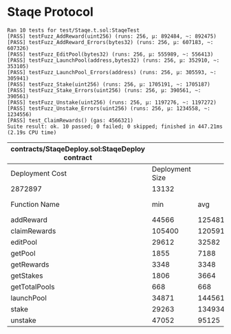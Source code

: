 # Staqe Protocol

```
Ran 10 tests for test/Staqe.t.sol:StaqeTest
[PASS] testFuzz_AddReward(uint256) (runs: 256, μ: 892484, ~: 892475)
[PASS] testFuzz_AddReward_Errors(bytes32) (runs: 256, μ: 607183, ~: 607326)
[PASS] testFuzz_EditPool(bytes32) (runs: 256, μ: 555989, ~: 556413)
[PASS] testFuzz_LaunchPool(address,bytes32) (runs: 256, μ: 352910, ~: 353105)
[PASS] testFuzz_LaunchPool_Errors(address) (runs: 256, μ: 305593, ~: 305941)
[PASS] testFuzz_Stake(uint256) (runs: 256, μ: 1705191, ~: 1705187)
[PASS] testFuzz_Stake_Errors(uint256) (runs: 256, μ: 390561, ~: 390561)
[PASS] testFuzz_Unstake(uint256) (runs: 256, μ: 1197276, ~: 1197272)
[PASS] testFuzz_Unstake_Errors(uint256) (runs: 256, μ: 1234558, ~: 1234556)
[PASS] test_ClaimRewards() (gas: 4566321)
Suite result: ok. 10 passed; 0 failed; 0 skipped; finished in 447.21ms (2.19s CPU time)
```

| contracts/StaqeDeploy.sol:StaqeDeploy contract |                 |        |        |        |         |
|------------------------------------------------|-----------------|--------|--------|--------|---------|
| Deployment Cost                                | Deployment Size |        |        |        |         |
| 2872897                                        | 13132           |        |        |        |         |
| Function Name                                  | min             | avg    | median | max    | # calls |
| addReward                                      | 44566           | 125481 | 168478 | 214079 | 14      |
| claimRewards                                   | 105400          | 120591 | 117068 | 138854 | 8       |
| editPool                                       | 29612           | 32582  | 32728  | 35307  | 6       |
| getPool                                        | 1855            | 7188   | 1855   | 17855  | 9       |
| getRewards                                     | 3348            | 3348   | 3348   | 3348   | 3       |
| getStakes                                      | 1806            | 3664   | 4284   | 4284   | 4       |
| getTotalPools                                  | 668             | 668    | 668    | 668    | 1       |
| launchPool                                     | 34871           | 144561 | 158681 | 181321 | 23      |
| stake                                          | 29263           | 134934 | 128520 | 246721 | 84      |
| unstake                                        | 47052           | 95125  | 54814  | 189437 | 8       |